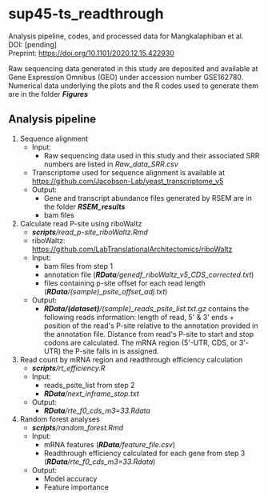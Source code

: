 # sup45-ts_readthrough
Analysis pipeline, codes, and processed data for Mangkalaphiban et al.<br/>
DOI: [pending]<br/>
Preprint: https://doi.org/10.1101/2020.12.15.422930<br/>

Raw sequencing data generated in this study are deposited and available at Gene Expression Omnibus (GEO) under accession number GSE162780.<br/>
Numerical data underlying the plots and the R codes used to generate them are in the folder _**Figures**_<br/>

## Analysis pipeline
1. Sequence alignment
	* Input:
		* Raw sequencing data used in this study and their associated SRR numbers are listed in *Raw_data_SRR.csv*
	* Transcriptome used for sequence alignment is available at https://github.com/Jacobson-Lab/yeast_transcriptome_v5
	* Output: 
		* Gene and transcript abundance files generated by RSEM are in the folder _**RSEM_results**_
		* bam files
2. Calculate read P-site using riboWaltz
	* ***scripts**/read_p-site_riboWaltz.Rmd*
	* riboWaltz: https://github.com/LabTranslationalArchitectomics/riboWaltz
	* Input:
		* bam files from step 1 
		* annotation file (***RData**/genedf_riboWaltz_v5_CDS_corrected.txt*)
		* files containing p-site offset for each read length (***RData**/(sample)_psite_offset_adj.txt*)
	* Output:
		* ***RData/(dataset)**/(sample)_reads_psite_list.txt.gz* contains the following reads information: length of read, 5' & 3' ends + position of the read's P-site relative to the annotation provided in the annotation file. Distance from read's P-site to start and stop codons are calculated. The mRNA region (5'-UTR, CDS, or 3'-UTR) the P-site falls in is assigned.
3. Read count by mRNA region and readthrough efficiency calculation
	* ***scripts**/rt_efficiency.R*
	* Input: 
		* reads_psite_list from step 2
		* ***RData**/next_inframe_stop.txt*
	* Output:
		* ***RData**/rte_f0_cds_m3=33.Rdata*
4. Random forest analyses
	* ***scripts**/random_forest.Rmd*
	* Input:
		* mRNA features (***RData**/feature_file.csv*)
		* Readthrough efficiency calculated for each gene from step 3 (***RData**/rte_f0_cds_m3=33.Rdata*)
	* Output: 
		* Model accuracy
		* Feature importance
